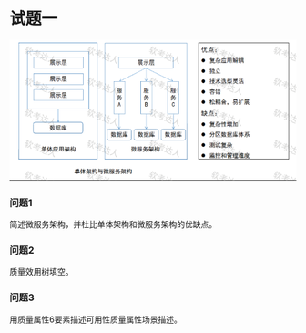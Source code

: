# 试题一



![](../../../../../.images/202505/131104.png)



### 问题1

简述微服务架构，并杜比单体架构和微服务架构的优缺点。



### 问题2

质量效用树填空。



### 问题3

用质量属性6要素描述可用性质量属性场景描述。
